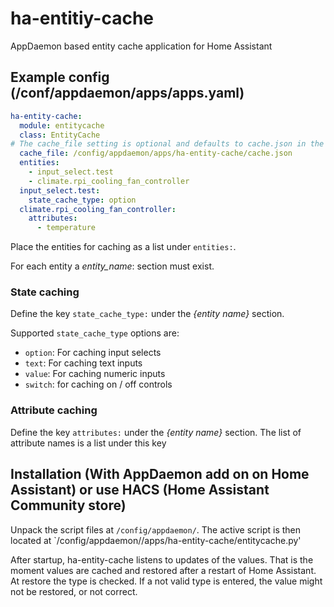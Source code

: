 # ha-entitiy-cache
AppDaemon based entity cache application for Home Assistant

## Example config (/conf/appdaemon/apps/apps.yaml)
```yaml
ha-entity-cache:
  module: entitycache
  class: EntityCache
# The cache_file setting is optional and defaults to cache.json in the script current folder
  cache_file: /config/appdaemon/apps/ha-entity-cache/cache.json
  entities:
    - input_select.test
    - climate.rpi_cooling_fan_controller
  input_select.test:
    state_cache_type: option
  climate.rpi_cooling_fan_controller: 
    attributes:
      - temperature
```

Place the entities for caching as a list under `entities:`.

For each entity a _entity_name_: section must exist.

### State caching
Define the key `state_cache_type:` under the _{entity name}_ section.

Supported `state_cache_type` options are:
* `option`: For caching input selects
* `text`: For caching text inputs
* `value`: For caching numeric inputs
* `switch`: for caching on / off controls

### Attribute caching
Define the key `attributes:` under the _{entity name}_ section.
The list of attribute names is a list under this key

## Installation (With AppDaemon add on on Home Assistant) or use HACS (Home Assistant Community store)
Unpack the script files at `/config/appdaemon/`. The active script is then located at `/config/appdaemon//apps/ha-entity-cache/entitycache.py'

After startup, ha-entity-cache listens to updates of the values. That is the moment values are cached and restored after a restart of Home Assistant.
At restore the type is checked. If a not valid type is entered, the value might not be restored, or not correct.